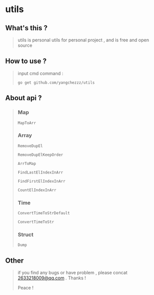 # utils
 
## What's this ?

> utils is personal utils for personal project , and is free and open source

## How to use ?
 
> input cmd command :
> ``` shell
> go get github.com/yangchezzz/utils
> ```

##  About api ?

>### Map
>``` Golang
> MapToArr
>```
>
>### Array
>``` Golang
> RemoveDupEl
>
> RemoveDupElKeepOrder
>
> ArrToMap
> 
> FindLastElIndexInArr
>
> FindFirstElIndexInArr
>
> CountElIndexInArr
>```
>
>### Time
>``` Golang
> ConvertTimeToStrDefault
>
> ConvertTimeToStr
>```
>
>### Struct
>``` Golang
> Dump
>```

## Other

> if you find any bugs or have problem , please concat 2633218009@qq.com . Thanks !
> 
> Peace !
